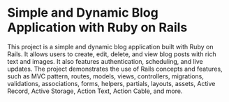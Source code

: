 
# Simple and Dynamic Blog Application with Ruby on Rails

This project is a simple and dynamic blog application built with Ruby on Rails. It allows users to create, edit, delete, and view blog posts with rich text and images. It also features authentication, scheduling, and live updates. The project demonstrates the use of Rails concepts and features, such as MVC pattern, routes, models, views, controllers, migrations, validations, associations, forms, helpers, partials, layouts, assets, Active Record, Active Storage, Action Text, Action Cable, and more. 

